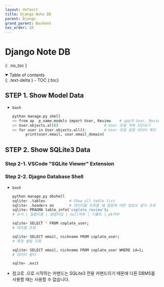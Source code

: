 ```yaml
---
layout: default
title: Django Note DB
parent: Django
grand_parent: Backend
nav_order: 10
---
```


# Django Note DB
{: .no_toc }

<details open markdown="block">
  <summary>
    Table of contents
  </summary>
  {: .text-delta }
- TOC
{:toc}
</details>
<!------------------------------------ STEP ------------------------------------>

## STEP 1. Show Model Data

* `bash`

  ```bash
  python manage.py shell
  >> from ap  p_name.models import User, Review    # app의 User, Review 모델 import
  >> User.objects.all()                     # User 모델 객체 모든보기
  >> for user in User.objects.all():        # User 모델 칼럼 데이터 확인
        print(user.email, user.email_domain)  
  ```

## STEP 2. Show SQLite3 Data

### Step 2-1. VSCode "SQLite Viewer" Extension

### Step 2-2. Djagno Database Shell

* `bash`

  ```bash
  python manage.py dbshell
  sqlite> .tables           # Show all table list
  sqlite> .headers on       # 데이터를 조회할 때 컬럼에 대한 정보도 같이 조회
  sqlite> PRAGMA table_info('coplate_review');
  # 순서 | 컬럼이름 | 컬럼타입 | null여부 | 디폴트 | pk여부

  sqlite> SELECT * FROM coplate_user;
  # 테이블 조회

  sqlite> SELECT email, nickname FROM coplate_user;
  # 특정 컬럼 조회

  sqlite> SELECT email, nickname FROM coplate_user WHERE id=1;
  # 데이터 필터

  sqlte> .exit              
  ```

* 참고로 .으로 시작하는 커맨드는 SQLite3 전용 커맨드이기 때문에 다른 DBMS를 사용할 때는 사용할 수 없습니다.


